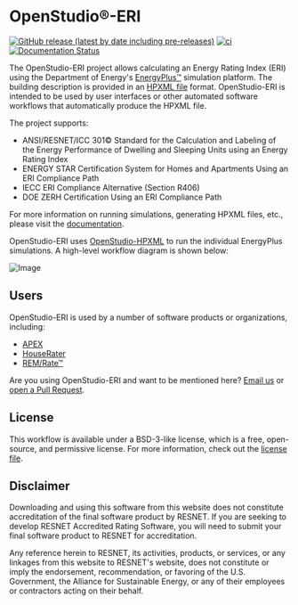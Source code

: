OpenStudio®-ERI
==============

[![GitHub release (latest by date including pre-releases)](https://img.shields.io/github/v/release/NREL/OpenStudio-ERI?include_prereleases)](https://github.com/NREL/OpenStudio-ERI/releases)
[![ci](https://github.com/NREL/OpenStudio-ERI/actions/workflows/config.yml/badge.svg?branch=master)](https://github.com/NREL/OpenStudio-ERI/actions/workflows/config.yml)
[![Documentation Status](https://readthedocs.org/projects/openstudio-eri/badge/?version=latest)](https://openstudio-eri.readthedocs.io/en/latest/?badge=latest)


The OpenStudio-ERI project allows calculating an Energy Rating Index (ERI) using the Department of Energy's [EnergyPlus™](https://energyplus.net/) simulation platform.
The building description is provided in an [HPXML file](https://hpxml.nrel.gov/) format.
OpenStudio-ERI is intended to be used by user interfaces or other automated software workflows that automatically produce the HPXML file.

The project supports:
- ANSI/RESNET/ICC 301© Standard for the Calculation and Labeling of the Energy Performance of Dwelling and Sleeping Units using an Energy Rating Index
- ENERGY STAR Certification System for Homes and Apartments Using an ERI Compliance Path
- IECC ERI Compliance Alternative (Section R406)
- DOE ZERH Certification Using an ERI Compliance Path

For more information on running simulations, generating HPXML files, etc., please visit the [documentation](https://openstudio-eri.readthedocs.io/en/latest).

OpenStudio-ERI uses [OpenStudio-HPXML](https://github.com/NREL/OpenStudio-HPXML) to run the individual EnergyPlus simulations.
A high-level workflow diagram is shown below:

![Image](https://github.com/user-attachments/assets/aed1b83b-d1ec-4f51-bc08-5eb115850569)

## Users

OpenStudio-ERI is used by a number of software products or organizations, including:

- [APEX](https://pivotalenergysolutions.com)
- [HouseRater](https://www.houserater.com)
- [REM/Rate™](https://www.remrate.com)

Are you using OpenStudio-ERI and want to be mentioned here? [Email us](mailto:scott.horowitz@nrel.gov) or [open a Pull Request](https://github.com/NREL/OpenStudio-ERI/edit/master/README.md).

## License

This workflow is available under a BSD-3-like license, which is a free, open-source, and permissive license.
For more information, check out the [license file](https://github.com/NREL/OpenStudio-ERI/blob/master/LICENSE.md).

## Disclaimer

Downloading and using this software from this website does not constitute accreditation of the final software product by RESNET.
If you are seeking to develop RESNET Accredited Rating Software, you will need to submit your final software product to RESNET for accreditation.

Any reference herein to RESNET, its activities, products, or services, or any linkages from this website to RESNET's website, does not constitute or imply the endorsement, recommendation, or favoring of the U.S. Government, the Alliance for Sustainable Energy, or any of their employees or contractors acting on their behalf.

